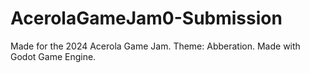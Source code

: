 # AcerolaGameJam0-Submission
Made for the 2024 Acerola Game Jam. Theme: Abberation. Made with Godot Game Engine.
